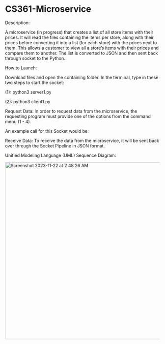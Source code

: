 # CS361-Microservice
Description:

A microservice (in progress) that creates a list of all store items with their prices. It will read the files containing the items per store, along with their prices before converting it into a list (for each store) with the prices next to them. This allows a customer to view all a store’s items with their prices and compare them to another. The list is converted to JSON and then sent back through socket to the Python.   



How to Launch:

Download files and open the containing folder. In the terminal, type in these two steps to start the socket:

(1): python3 server1.py

(2): python3 client1.py



Request Data:
In order to request data from the microservice, the requesting program must provide one of the options from the command menu (1 - 4). 


An example call for this Socket would be:



Receive Data:
To receive the data from the microservice, it will be sent back over through the Socket Pipeline in JSON format. 



Unified Modeling Language (UML) Sequence Diagram:


<img width="576" alt="Screenshot 2023-11-22 at 2 48 26 AM" src="https://github.com/m-uh/CS361-Microservice/assets/126530073/834050de-f5e5-4f9a-8db0-ac1f1ac79581">


